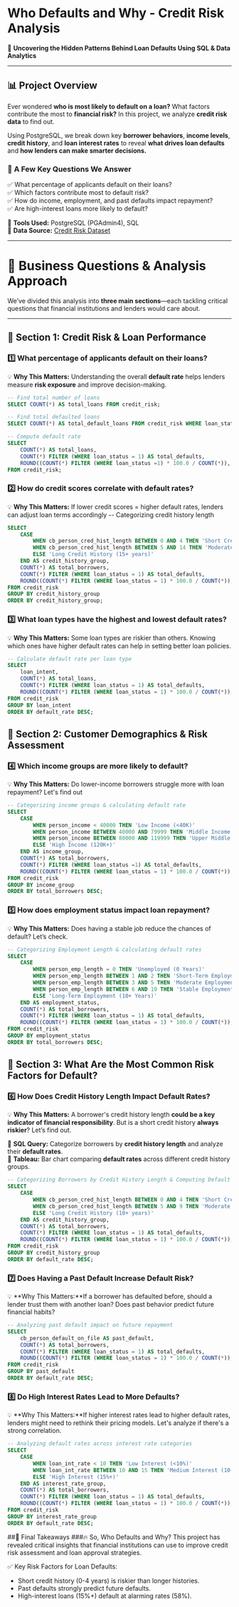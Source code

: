 # Who Defaults and Why - Credit Risk Analysis

🚀 **Uncovering the Hidden Patterns Behind Loan Defaults Using SQL & Data Analytics**  

---

## 📊 Project Overview  
Ever wondered **who is most likely to default on a loan?** What factors contribute the most to **financial risk?** In this project, we analyze **credit risk data** to find out.  

Using PostgreSQL, we break down key **borrower behaviors**, **income levels**, **credit history**, and **loan interest rates** to reveal **what drives loan defaults** and **how lenders can make smarter decisions.**  

### 🔹 **A Few Key Questions We Answer**
✅ What percentage of applicants default on their loans?  
✅ Which factors contribute most to default risk?  
✅ How do income, employment, and past defaults impact repayment?  
✅ Are high-interest loans more likely to default?  

📌 **Tools Used:** PostgreSQL (PGAdmin4), SQL  
📌 **Data Source:** [Credit Risk Dataset](https://www.kaggle.com/datasets/laotse/credit-risk-dataset)

---

# **📌 Business Questions & Analysis Approach**
We’ve divided this analysis into **three main sections**—each tackling critical questions that financial institutions and lenders would care about.  

---

## **📌 Section 1: Credit Risk & Loan Performance**
### **1️⃣ What percentage of applicants default on their loans?**
💡 **Why This Matters:** Understanding the overall **default rate** helps lenders measure **risk exposure** and improve decision-making.  

```sql
-- Find total number of loans
SELECT COUNT(*) AS total_loans FROM credit_risk;

-- Find total defaulted loans
SELECT COUNT(*) AS total_default_loans FROM credit_risk WHERE loan_status = 1;

-- Compute default rate
SELECT 
    COUNT(*) AS total_loans,
    COUNT(*) FILTER (WHERE loan_status = 1) AS total_defaults,
    ROUND((COUNT(*) FILTER (WHERE loan_status =1) * 100.0 / COUNT(*)), 2) AS default_rate
FROM credit_risk;
```
### **2️⃣ How do credit scores correlate with default rates?**
💡 **Why This Matters:** If lower credit scores = higher default rates, lenders can adjust loan terms accordingly 
-- Categorizing credit history length

```sql
SELECT 
    CASE 
        WHEN cb_person_cred_hist_length BETWEEN 0 AND 4 THEN 'Short Credit History (0-4 years)'
        WHEN cb_person_cred_hist_length BETWEEN 5 AND 14 THEN 'Moderate Credit History (5-14 years)'
        ELSE 'Long Credit History (15+ years)'
    END AS credit_history_group,
    COUNT(*) AS total_borrowers,
    COUNT(*) FILTER (WHERE loan_status = 1) AS total_defaults,
    ROUND((COUNT(*) FILTER (WHERE loan_status = 1) * 100.0 / COUNT(*)), 2) AS default_rate
FROM credit_risk
GROUP BY credit_history_group
ORDER BY credit_history_group;
```
### **3️⃣ What loan types have the highest and lowest default rates?**
💡 **Why This Matters:** Some loan types are riskier than others. Knowing which ones have higher default rates can help in setting better loan policies.
```sql
-- Calculate default rate per loan type
SELECT 
    loan_intent,
    COUNT(*) AS total_loans,
    COUNT(*) FILTER (WHERE loan_status = 1) AS total_defaults,
    ROUND((COUNT(*) FILTER (WHERE loan_status = 1) * 100.0 / COUNT(*)), 2) AS default_rate
FROM credit_risk
GROUP BY loan_intent
ORDER BY default_rate DESC;

```

## **📌 Section 2: Customer Demographics & Risk Assessment**
### **4️⃣ Which income groups are more likely to default?**
💡 **Why This Matters:** Do lower-income borrowers struggle more with loan repayment? Let's find out
```sql
-- Categorizing income groups & calculating default rate
SELECT 
    CASE 
        WHEN person_income < 40000 THEN 'Low Income (<40K)'
        WHEN person_income BETWEEN 40000 AND 79999 THEN 'Middle Income (40K-80K)'
        WHEN person_income BETWEEN 80000 AND 119999 THEN 'Upper Middle Income (80K-120K)'
        ELSE 'High Income (120K+)'
    END AS income_group,
    COUNT(*) AS total_borrowers,
    COUNT(*) FILTER (WHERE loan_status =1) AS total_defaults,
    ROUND((COUNT(*) FILTER (WHERE loan_status = 1) * 100.0 / COUNT(*)), 2) AS default_rate
FROM credit_risk
GROUP BY income_group
ORDER BY total_borrowers DESC;
```
### **5️⃣ How does employment status impact loan repayment?**
💡 **Why This Matters:** Does having a stable job reduce the chances of default? Let’s check.
```sql
-- Categorizing Employment Length & calculating default rates
SELECT 
    CASE 
        WHEN person_emp_length = 0 THEN 'Unemployed (0 Years)'
        WHEN person_emp_length BETWEEN 1 AND 2 THEN 'Short-Term Employment (1-2 Years)'
        WHEN person_emp_length BETWEEN 3 AND 5 THEN 'Moderate Employment (3-5 Years)'
        WHEN person_emp_length BETWEEN 6 AND 10 THEN 'Stable Employment (6-10 Years)'
        ELSE 'Long-Term Employment (10+ Years)'
    END AS employment_status,
    COUNT(*) AS total_borrowers,
    COUNT(*) FILTER (WHERE loan_status = 1) AS total_defaults,
    ROUND((COUNT(*) FILTER (WHERE loan_status = 1) * 100.0 / COUNT(*)), 2) AS default_rate
FROM credit_risk
GROUP BY employment_status
ORDER BY total_borrowers DESC;
```

## **📌 Section 3: What Are the Most Common Risk Factors for Default?**
### **6️⃣ How Does Credit History Length Impact Default Rates?**
💡 **Why This Matters:** A borrower's credit history length **could be a key indicator of financial responsibility**. But is a short credit history **always riskier**? Let’s find out.  

🔹 **SQL Query:** Categorize borrowers by **credit history length** and analyze their **default rates**.  
🔹 **Tableau:** Bar chart comparing **default rates** across different credit history groups.  

```sql
-- Categorizing Borrowers by Credit History Length & Computing Default Rate
SELECT 
    CASE 
        WHEN cb_person_cred_hist_length BETWEEN 0 AND 4 THEN 'Short Credit History (0-4 years)'
        WHEN cb_person_cred_hist_length BETWEEN 5 AND 9 THEN 'Moderate Credit History (5-9 years)'
        ELSE 'Long Credit History (10+ years)' 
    END AS credit_history_group,
    COUNT(*) AS total_borrowers,
    COUNT(*) FILTER (WHERE loan_status = 1) AS total_defaults,
    ROUND((COUNT(*) FILTER (WHERE loan_status = 1) * 100.0 / COUNT(*)), 2) AS default_rate
FROM credit_risk
GROUP BY credit_history_group
ORDER BY default_rate DESC;
```
### **7️⃣ Does Having a Past Default Increase Default Risk?**
💡 **Why This Matters:**If a borrower has defaulted before, should a lender trust them with another loan? Does past behavior predict future financial habits?
```sql
-- Analyzing past default impact on future repayment
SELECT 
    cb_person_default_on_file AS past_default,
    COUNT(*) AS total_borrowers,
    COUNT(*) FILTER (WHERE loan_status = 1) AS total_defaults,
    ROUND((COUNT(*) FILTER (WHERE loan_status = 1) * 100.0 / COUNT(*)), 2) AS default_rate
FROM credit_risk
GROUP BY past_default
ORDER BY default_rate DESC;
```
### **8️⃣ Do High Interest Rates Lead to More Defaults?**
💡 **Why This Matters:**If higher interest rates lead to higher default rates, lenders might need to rethink their pricing models. Let's analyze if there's a strong correlation.
```sql
-- Analyzing default rates across interest rate categories
SELECT 
    CASE 
        WHEN loan_int_rate < 10 THEN 'Low Interest (<10%)'
        WHEN loan_int_rate BETWEEN 10 AND 15 THEN 'Medium Interest (10-15%)'
        ELSE 'High Interest (15%+)' 
    END AS interest_rate_group,
    COUNT(*) AS total_borrowers,
    COUNT(*) FILTER (WHERE loan_status = 1) AS total_defaults,
    ROUND((COUNT(*) FILTER (WHERE loan_status = 1) * 100.0 / COUNT(*)), 2) AS default_rate
FROM credit_risk
GROUP BY interest_rate_group
ORDER BY default_rate DESC;
```

##🎯 Final Takeaways
###🔥 So, Who Defaults and Why?
This project has revealed critical insights that financial institutions can use to improve credit risk assessment and loan approval strategies.

✅ Key Risk Factors for Loan Defaults:
- Short credit history (0-4 years) is riskier than longer histories.
- Past defaults strongly predict future defaults.
- High-interest loans (15%+) default at alarming rates (58%).


